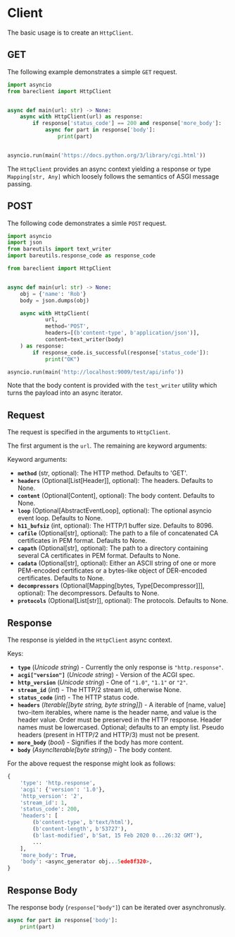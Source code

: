 # Client

The basic usage is to create an `HttpClient`.

## GET

The following example demonstrates a simple `GET` request.

```python
import asyncio
from bareclient import HttpClient


async def main(url: str) -> None:
    async with HttpClient(url) as response:
        if response['status_code'] == 200 and response['more_body']:
            async for part in response['body']:
                print(part)


asyncio.run(main('https://docs.python.org/3/library/cgi.html'))
```

The `HttpClient` provides an async context yielding a response or type
`Mapping[str, Any]` which loosely follows the semantics of ASGI message
passing.

## POST

The following code demonstrates a simle `POST` request.

```python
import asyncio
import json
from bareutils import text_writer
import bareutils.response_code as response_code

from bareclient import HttpClient


async def main(url: str) -> None:
    obj = {'name': 'Rob'}
    body = json.dumps(obj)

    async with HttpClient(
            url,
            method='POST',
            headers=[(b'content-type', b'application/json')],
            content=text_writer(body)
    ) as response:
        if response_code.is_successful(response['status_code']):
            print("OK")

asyncio.run(main('http://localhost:9009/test/api/info'))
```

Note that the body content is provided with the `test_writer` utility which
turns the payload into an async iterator.


## Request

The request is specified in the arguments to `HttpClient`.

The first argument is the `url`. The remaining are keyword arguments:

Keyword arguments:

* **`method`** (str, optional): The HTTP method. Defaults to 'GET'.
* **`headers`** (Optional[List[Header]], optional): The headers. Defaults to
    None.
* **`content`** (Optional[Content], optional): The body content. Defaults to
    None.
* **`loop`** (Optional[AbstractEventLoop], optional): The optional asyncio
    event loop. Defaults to None.
* **`h11_bufsiz`** (int, optional): The HTTP/1 buffer size. Defaults to
    8096.
* **`cafile`** (Optional[str], optional): The path to a file of concatenated
    CA certificates in PEM format. Defaults to None.
* **`capath`** (Optional[str], optional): The path to a directory containing
    several CA certificates in PEM format. Defaults to None.
* **`cadata`** (Optional[str], optional): Either an ASCII string of one or
    more PEM-encoded certificates or a bytes-like object of
    DER-encoded certificates. Defaults to None.
* **`decompressors`** (Optional[Mapping[bytes, Type[Decompressor]]], optional):
    The decompressors. Defaults to None.
* **`protocols`** (Optional[List[str]], optional): The protocols. Defaults
    to None.


## Response

The response is yielded in the `HttpClient` async context.

Keys:

* **`type`** (*Unicode string*) - Currently the only response is
    `"http.response"`.
* **`acgi["version"]`** (*Unicode string*) - Version of the ACGI spec.
* **`http_version`** (*Unicode string*) - One of `"1.0"`, `"1.1"` or `"2"`.
* **`stream_id`** (*int*) - The HTTP/2 stream id, otherwise None.
* **`status_code`** (*int*) - The HTTP status code.
* **`headers`** (*Iterable[[byte string, byte string]]*) - A iterable of [name,
    value] two-item iterables, where name is the header name, and value is the
    header value. Order must be preserved in the HTTP response. Header names
    must be lowercased. Optional; defaults to an empty list. Pseudo headers
    (present in HTTP/2 and HTTP/3) must not be present.
* **`more_body`** (*bool*) - Signifies if the body has more content.
* **`body`** (*AsyncIterable[byte string]*) - The body content.

For the above request the response might look as follows:

```python
{
    'type': 'http.response',
    'acgi': {'version': '1.0'}, 
    'http_version': '2',
    'stream_id': 1,
    'status_code': 200,
    'headers': [
        (b'content-type', b'text/html'),
        (b'content-length', b'53727'),
        (b'last-modified', b'Sat, 15 Feb 2020 0...26:32 GMT'),
        ...
    ],
    'more_body': True,
    'body': <async_generator obj...5ede8f320>, 
}
```

## Response Body

The response body (`response["body"]`) can be iterated over asynchronusly.

```python
async for part in response['body']:
    print(part)
```

